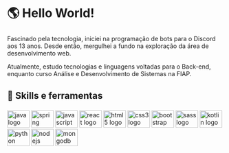 <h1 align="left">🌎 Hello World!</h1>

###

<!-- <img align="right" height="280" src="https://raw.githubusercontent.com/MicaelliMedeiros/micaellimedeiros/master/image/computer-illustration.png"  /> -->

<!-- <div align="left">
  <a href="https://www.linkedin.com/in/npx" target="_blank">
    <img src="https://img.shields.io/static/v1?message=LinkedIn&logo=linkedin&label=&color=0077B5&logoColor=white&labelColor=&style=for-the-badge" height="30" alt="linkedin logo"  />
  </a>
</div> -->

###

<p align="left">Fascinado pela tecnologia, iniciei na programação de bots para o Discord aos 13 anos. Desde então, mergulhei a fundo na exploração da área de desenvolvimento web.

Atualmente, estudo tecnologias e linguagens voltadas para o Back-end, enquanto curso Análise e Desenvolvimento de Sistemas na FIAP.</p>

###

<!-- <h2 align="left">📚 No momento estou estudando</h2>

<span align="left">
  <img src="https://img.shields.io/badge/React-61DAFB?logo=react&logoColor=black&style=for-the-badge" height="40" alt="react logo"  />
</span>

![HTML5](https://img.shields.io/badge/HTML5-E34F26?style=for-the-badge&logo=html5&logoColor=white)
![CSS](https://img.shields.io/badge/CSS3-1572B6?style=for-the-badge&logo=css3&logoColor=white)

 <h2 align="left">🖥️ Tenho interesse em</h2>

<span align="left"> ![Next JS](https://img.shields.io/badge/Next-black?style=for-the-badge&logo=next.js&logoColor=white)
![Node.js](https://img.shields.io/badge/Node.js-43853D?style=for-the-badge&logo=node.js&logoColor=white)
</span> -->

###

<h2 align="left">🔧 Skills e ferramentas</h2>

###

<div align="left">  
  <img src="https://skillicons.dev/icons?i=java" height="40" width="52" alt="java logo"  />
  <img src="https://skillicons.dev/icons?i=spring" height="40" width="52" alt="spring logo"  />
  <img src="https://skillicons.dev/icons?i=javascript" height="40" width="52" alt="javascript logo"  />
  <img src="https://skillicons.dev/icons?i=react" height="40" width="52" alt="react logo"  />
  <img src="https://skillicons.dev/icons?i=html" height="40" width="52" alt="html5 logo"  />
  <img src="https://skillicons.dev/icons?i=css" height="40" width="52" alt="css3 logo"  />
  <img src="https://skillicons.dev/icons?i=bootstrap" height="40" width="52" alt="bootstrap logo"  />
  <img src="https://skillicons.dev/icons?i=sass" height="40" width="52" alt="sass logo"  />
  <img src="https://skillicons.dev/icons?i=kotlin" height="40" width="52" alt="kotlin logo"  />
  <img src="https://skillicons.dev/icons?i=python" height="40" width="52" alt="python logo"  />
  <img src="https://skillicons.dev/icons?i=nodejs" height="40" width="52" alt="nodejs logo"  />
  <img src="https://skillicons.dev/icons?i=mongodb" height="40" width="52" alt="mongodb logo"  />
</div>

###

<!-- <div align="left">
  <img src="https://github-readme-stats.vercel.app/api?username=joaonpx&hide_title=true&hide_rank=true&show_icons=true&include_all_commits=true&count_private=true&disable_animations=false&theme=dark&locale=pt-br&hide_border=true&order=1" height="150" alt="stats graph"  
  <img src="https://github-readme-stats.vercel.app/api/top-langs?username=joaonpx&locale=pt-br&hide_title=false&layout=compact&card_width=320&langs_count=4&theme=dark&hide_border=true&order=2" height="150" alt="languages graph"  />
</div>


###
/> -->
